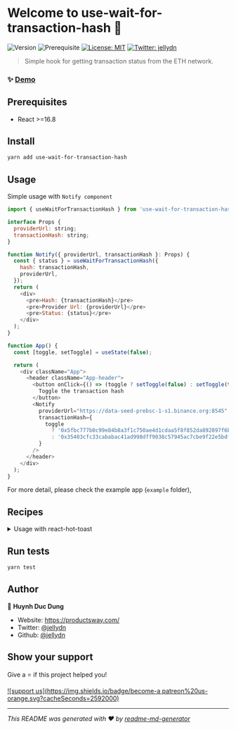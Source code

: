 # Welcome to use-wait-for-transaction-hash 👋

![Version](https://img.shields.io/badge/version-0.0.1-blue.svg?cacheSeconds=2592000)
![Prerequisite](https://img.shields.io/badge/node-%3E%3D10-blue.svg)
[![License: MIT](https://img.shields.io/badge/License-MIT-yellow.svg)](#)
[![Twitter: jellydn](https://img.shields.io/twitter/follow/jellydn.svg?style=social)](https://twitter.com/jellydn)

> Simple hook for getting transaction status from the ETH network.

### ✨ [Demo](https://use-wait-for-transaction-hash.vercel.app/)

## Prerequisites

- React >=16.8

## Install

```sh
yarn add use-wait-for-transaction-hash
```

## Usage

Simple usage with `Notify component`

```js
import { useWaitForTransactionHash } from 'use-wait-for-transaction-hash';

interface Props {
  providerUrl: string;
  transactionHash: string;
}

function Notify({ providerUrl, transactionHash }: Props) {
  const { status } = useWaitForTransactionHash({
    hash: transactionHash,
    providerUrl,
  });
  return (
    <div>
      <pre>Hash: {transactionHash}</pre>
      <pre>Provider Url: {providerUrl}</pre>
      <pre>Status: {status}</pre>
    </div>
  );
}

function App() {
  const [toggle, setToggle] = useState(false);

  return (
    <div className="App">
      <header className="App-header">
        <button onClick={() => (toggle ? setToggle(false) : setToggle(true))}>
          Toggle the transaction hash
        </button>
        <Notify
          providerUrl="https://data-seed-prebsc-1-s1.binance.org:8545"
          transactionHash={
            toggle
              ? '0x5fbc777b0c99e84b8a3f1c750ae4d1cdaa5f8f852da892897f6b9cf0ea2f59b5'
              : '0x35403cfc33cababac41ad998dff9038c57945ac7cbe9f22e5bdfbf89a8756bd7'
          }
        />
      </header>
    </div>
  );
}
```

For more detail, please check the example app (`example` folder),

## Recipes

<details>
 <summary>Usage with react-hot-toast</summary>

```js
import { useWaitForTransactionHash } from 'use-wait-for-transaction-hash';
import type { TransactionStatus } from 'use-wait-for-transaction-hash';
import toast, { Toaster } from 'react-hot-toast';

function Notify({ providerUrl, transactionHash }: Props) {
  const { status } = useWaitForTransactionHash({
    hash: transactionHash,
    providerUrl,
    onChangeStatus: (transactionStatus: TransactionStatus) => {
      switch (transactionStatus) {
        case 'PENDING':
          toast.loading('Checking...' + transactionHash);
          break;

        case 'FAILED':
          toast.dismiss();
          toast.error('This is a failed transaction');
          break;

        default:
          toast.dismiss();
          toast.success('This is a success transaction');
      }
    },
  });

  if (status === 'PENDING') return <p>loading...</p>;

  return null;
}

function App() {
  return (
    <div className="App">
      <Notify
        providerUrl="https://data-seed-prebsc-1-s1.binance.org:8545"
        transactionHash="0x5fbc777b0c99e84b8a3f1c750ae4d1cdaa5f8f852da892897f6b9cf0ea2f59b5"
      />

      <Toaster position="top-right" />
    </div>
  );
}
```

</details>

## Run tests

```sh
yarn test
```

## Author

👤 **Huynh Duc Dung**

- Website: https://productsway.com/
- Twitter: [@jellydn](https://twitter.com/jellydn)
- Github: [@jellydn](https://github.com/jellydn)

## Show your support

Give a ⭐️ if this project helped you!

[![support us](https://img.shields.io/badge/become-a patreon%20us-orange.svg?cacheSeconds=2592000)](https://www.patreon.com/jellydn)

---

_This README was generated with ❤️ by [readme-md-generator](https://github.com/kefranabg/readme-md-generator)_
